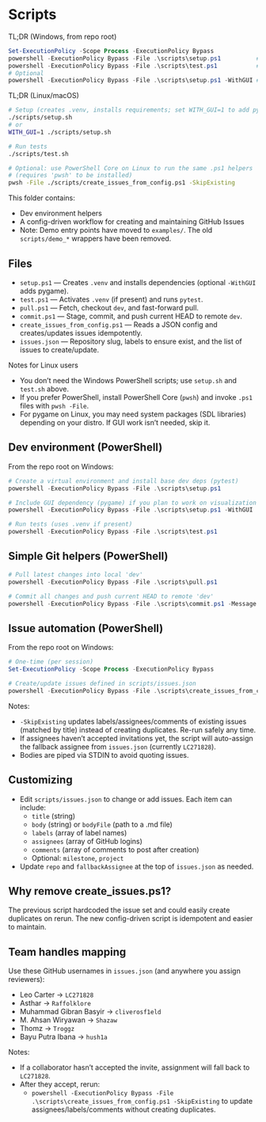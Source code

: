 # Scripts

TL;DR (Windows, from repo root)

```powershell
Set-ExecutionPolicy -Scope Process -ExecutionPolicy Bypass
powershell -ExecutionPolicy Bypass -File .\scripts\setup.ps1          # venv + core deps
powershell -ExecutionPolicy Bypass -File .\scripts\test.ps1           # run pytest
# Optional
powershell -ExecutionPolicy Bypass -File .\scripts\setup.ps1 -WithGUI # add pygame (GUI work)
```

TL;DR (Linux/macOS)

```bash
# Setup (creates .venv, installs requirements; set WITH_GUI=1 to add pygame)
./scripts/setup.sh
# or
WITH_GUI=1 ./scripts/setup.sh

# Run tests
./scripts/test.sh

# Optional: use PowerShell Core on Linux to run the same .ps1 helpers
# (requires 'pwsh' to be installed)
pwsh -File ./scripts/create_issues_from_config.ps1 -SkipExisting
```

This folder contains:
- Dev environment helpers
- A config-driven workflow for creating and maintaining GitHub Issues
- Note: Demo entry points have moved to `examples/`. The old `scripts/demo_*` wrappers have been removed.

## Files
- `setup.ps1` — Creates `.venv` and installs dependencies (optional `-WithGUI` adds pygame).
- `test.ps1` — Activates `.venv` (if present) and runs `pytest`.
- `pull.ps1` — Fetch, checkout `dev`, and fast-forward pull.
- `commit.ps1` — Stage, commit, and push current HEAD to remote `dev`.
- `create_issues_from_config.ps1` — Reads a JSON config and creates/updates issues idempotently.
- `issues.json` — Repository slug, labels to ensure exist, and the list of issues to create/update.

Notes for Linux users
- You don’t need the Windows PowerShell scripts; use `setup.sh` and `test.sh` above.
- If you prefer PowerShell, install PowerShell Core (`pwsh`) and invoke `.ps1` files with `pwsh -File`.
- For pygame on Linux, you may need system packages (SDL libraries) depending on your distro. If GUI work isn’t needed, skip it.

## Dev environment (PowerShell)

From the repo root on Windows:

```powershell
# Create a virtual environment and install base dev deps (pytest)
powershell -ExecutionPolicy Bypass -File .\scripts\setup.ps1

# Include GUI dependency (pygame) if you plan to work on visualization
powershell -ExecutionPolicy Bypass -File .\scripts\setup.ps1 -WithGUI

# Run tests (uses .venv if present)
powershell -ExecutionPolicy Bypass -File .\scripts\test.ps1
```

## Simple Git helpers (PowerShell)

```powershell
# Pull latest changes into local 'dev'
powershell -ExecutionPolicy Bypass -File .\scripts\pull.ps1

# Commit all changes and push current HEAD to remote 'dev'
powershell -ExecutionPolicy Bypass -File .\scripts\commit.ps1 -Message "your message"
```

## Issue automation (PowerShell)

From the repo root on Windows:

```powershell
# One-time (per session)
Set-ExecutionPolicy -Scope Process -ExecutionPolicy Bypass

# Create/update issues defined in scripts/issues.json
powershell -ExecutionPolicy Bypass -File .\scripts\create_issues_from_config.ps1 -SkipExisting
```

Notes:
- `-SkipExisting` updates labels/assignees/comments of existing issues (matched by title)
  instead of creating duplicates. Re-run safely any time.
- If assignees haven’t accepted invitations yet, the script will auto-assign the
  fallback assignee from `issues.json` (currently `LC271828`).
- Bodies are piped via STDIN to avoid quoting issues.

## Customizing
- Edit `scripts/issues.json` to change or add issues. Each item can include:
  - `title` (string)
  - `body` (string) or `bodyFile` (path to a .md file)
  - `labels` (array of label names)
  - `assignees` (array of GitHub logins)
  - `comments` (array of comments to post after creation)
  - Optional: `milestone`, `project`
- Update `repo` and `fallbackAssignee` at the top of `issues.json` as needed.

## Why remove create_issues.ps1?
The previous script hardcoded the issue set and could easily create duplicates on rerun.
The new config-driven script is idempotent and easier to maintain.

## Team handles mapping
Use these GitHub usernames in `issues.json` (and anywhere you assign reviewers):

- Leo Carter → `LC271828`
- Asthar → `Raffolklore`
- Muhammad Gibran Basyir → `cliverosf1eld`
- M. Ahsan Wiryawan → `Shazaw`
- Thomz → `Troggz`
- Bayu Putra Ibana → `hush1a`

Notes:
- If a collaborator hasn’t accepted the invite, assignment will fall back to `LC271828`.
- After they accept, rerun:
  - `powershell -ExecutionPolicy Bypass -File .\scripts\create_issues_from_config.ps1 -SkipExisting`
  to update assignees/labels/comments without creating duplicates.
